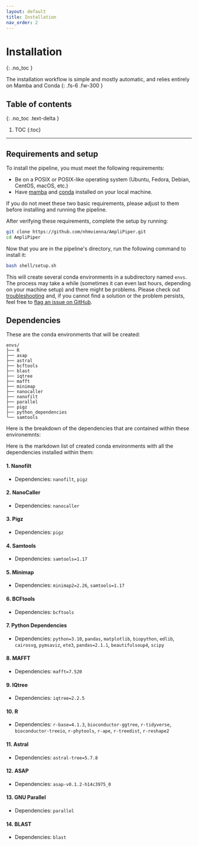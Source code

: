 ```yaml
---
layout: default
title: Installation
nav_order: 2
---
```


# Installation
{: .no_toc }

The installation workflow is simple and mostly automatic, and relies entirely on Mamba and Conda
{: .fs-6 .fw-300 }

## Table of contents
{: .no_toc .text-delta }

1. TOC
{:toc}

---

## Requirements and setup

To install the pipeline, you must meet the following requirements:

* Be on a POSIX or POSIX-like operating system (Ubuntu, Fedora, Debian, CentOS, macOS, etc.)
* Have [mamba](https://mamba.readthedocs.io/en/latest/installation/mamba-installation.html) and [conda](https://conda.io/projects/conda/en/latest/user-guide/install/index.html) installed on your local machine.

If you do not meet these two basic requirements, please adjust to them before installing and running the pipeline.

After verifying these requirements, complete the setup by running:

```bash
git clone https://github.com/nhmvienna/AmpliPiper.git
cd AmpliPiper
```

Now that you are in the pipeline's directory, run the following command to install it:

```bash
bash shell/setup.sh
```

This will create several conda environments in a subdirectory named `envs`. The process may take a while (sometimes it can even last hours, depending on your machine setup) and there might be problems. Please check out [troubleshooting](./search.md) and, if you cannot find a solution or the problem persists, feel free to [flag an issue on GitHub](https://github.com/nhmvienna/AmpliPiper/issues).

## Dependencies

These are the conda environments that will be created:

```
envs/
├── R
├── asap
├── astral
├── bcftools
├── blast
├── iqtree
├── mafft
├── minimap
├── nanocaller
├── nanofilt
├── parallel
├── pigz
├── python_dependencies
└── samtools
```

Here is the breakdown of the dependencies that are contained within these environemnts:

Here is the markdown list of created conda environments with all the dependencies installed within them:

#### 1. Nanofilt

* Dependencies: `nanofilt`, `pigz`

#### 2. NanoCaller

* Dependencies: `nanocaller`

#### 3. Pigz

* Dependencies: `pigz`

#### 4. Samtools

* Dependencies: `samtools=1.17`

#### 5. Minimap

* Dependencies: `minimap2=2.26`, `samtools=1.17`

#### 6. BCFtools

* Dependencies: `bcftools`

#### 7. Python Dependencies

* Dependencies: `python=3.10`, `pandas`, `matplotlib`, `biopython`, `edlib`, `cairosvg`, `pymsaviz`, `ete3`, `pandas=2.1.1`, `beautifulsoup4`, `scipy`

#### 8. MAFFT

* Dependencies: `mafft=7.520`

#### 9. IQtree

* Dependencies: `iqtree=2.2.5`

#### 10. R

* Dependencies: `r-base=4.1.3`, `bioconductor-ggtree`, `r-tidyverse`, `bioconductor-treeio`, `r-phytools`, `r-ape`, `r-treedist`, `r-reshape2`

#### 11. Astral

* Dependencies: `astral-tree=5.7.8`

#### 12. ASAP

* Dependencies: `asap-v0.1.2-h14c3975_0`

#### 13. GNU Parallel

* Dependencies: `parallel`

#### 14. BLAST

* Dependencies: `blast`



